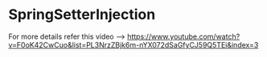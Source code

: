 # SpringSetterInjection



For more details refer this video --> https://www.youtube.com/watch?v=F0oK42CwCuo&list=PL3NrzZBjk6m-nYX072dSaGfyCJ59Q5TEi&index=3
